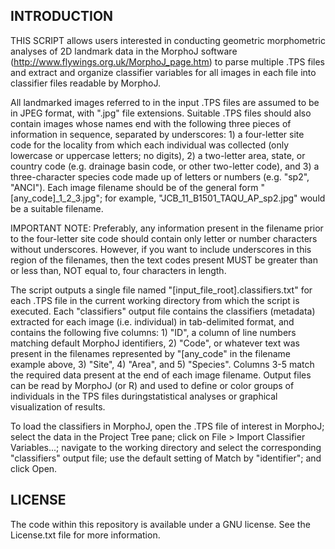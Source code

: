 INTRODUCTION
-------

THIS SCRIPT allows users interested in conducting geometric morphometric analyses of 2D landmark data in the MorphoJ software (http://www.flywings.org.uk/MorphoJ_page.htm) to parse multiple .TPS files and extract and organize classifier variables for all 
images in each file into classifier files readable by MorphoJ. 

All landmarked images referred to in the input .TPS files are assumed to be in JPEG format, with ".jpg" file extensions. Suitable .TPS files should also contain images whose names end with the following three pieces of information in sequence, separated by underscores: 1) a four-letter site code for the locality from which each individual was collected (only lowercase or uppercase letters; no digits), 2) a two-letter area, state, or country code (e.g. drainage basin code, or other two-letter code), and 3) a three-character species code made up of letters or numbers (e.g. "sp2", "ANCI"). Each image filename should be of the general form "[any_code]_1_2_3.jpg"; for example, "JCB_11_B1501_TAQU_AP_sp2.jpg" would be a suitable filename.

IMPORTANT NOTE: Preferably, any information present in the filename prior to the four-letter site code should contain only letter or number characters without underscores. However, if you want to include underscores in this region of the filenames, then the text codes present MUST be greater than or less than, NOT equal to, four characters in length.

The script outputs a single file named "[input_file_root].classifiers.txt" for each .TPS file in the current working directory from which the script is executed. Each "classifiers" output file contains the classifiers (metadata) extracted for each image (i.e. individual) in tab-delimited format, and contains the following five columns: 1) "ID", a column of line numbers matching default MorphoJ identifiers, 2) "Code", or whatever text was present in the filenames represented by "[any_code" in the filename example above, 3) "Site", 4) "Area", and 5) "Species". Columns 3-5 match the required data present at the end of each image filename. Output files can be read by MorphoJ (or R) and used to define or color groups of individuals in the TPS files duringstatistical analyses or graphical visualization of results.

To load the classifiers in MorphoJ, open the .TPS file of interest in MorphoJ; select the data in the Project Tree pane; click on File > Import Classifier Variables...; navigate to the working directory and select the corresponding "classifiers" output file; use the default setting of Match by "identifier"; and click Open.

LICENSE
-------

The code within this repository is available under a GNU license. See the License.txt file for more information.

